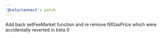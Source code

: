 ```yaml
---
'@celo/connect': patch
---
```


Add back setFeeMarket function and re remove fillGasPrice which were accidentally reverted in beta 0
